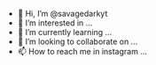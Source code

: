 - 👋 Hi, I’m @savagedarkyt
- 👀 I’m interested in ...
- 🌱 I’m currently learning ...
- 💞️ I’m looking to collaborate on ...
- 📫 How to reach me in instagram ...

<!---
savagedarkyt/savagedarkyt is a ✨ special ✨ repository because its `README.md` (this file) appears on your GitHub profile.
You can click the Preview link to take a look at your changes.
--->
